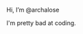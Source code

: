 Hi, I’m @archalose

I'm pretty bad at coding.

<!---
archalose/archalose is a ✨ special ✨ repository because its `README.md` (this file) appears on your GitHub profile.
You can click the Preview link to take a look at your changes.
--->

